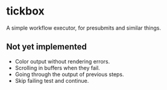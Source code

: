 # tickbox

A simple workflow executor, for presubmits and similar things.

## Not yet implemented

* Color output without rendering errors.
* Scrolling in buffers when they fail.
* Going through the output of previous steps.
* Skip failing test and continue.
